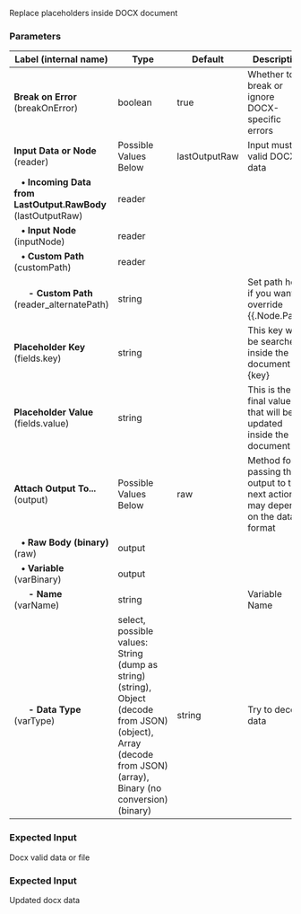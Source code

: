 
 Replace placeholders inside DOCX document

### Parameters
|Label (internal name)|Type|Default|Description|
|---|---|---|---|
|**Break on Error** (breakOnError)|boolean|true|Whether to break or ignore DOCX-specific errors|
|**Input Data or Node** (reader)|Possible Values Below|lastOutputRaw|Input must be valid DOCX data|
|**&nbsp;&nbsp;&nbsp;&bull; Incoming Data from LastOutput.RawBody** (lastOutputRaw)|reader|<no value>||
|**&nbsp;&nbsp;&nbsp;&bull; Input Node** (inputNode)|reader|<no value>||
|**&nbsp;&nbsp;&nbsp;&bull; Custom Path** (customPath)|reader|<no value>||
|**&nbsp;&nbsp;&nbsp;&nbsp;&nbsp;&nbsp;- Custom Path** (reader_alternatePath)|string|<no value>|Set path here if you want to override {{.Node.Path}}|
|**Placeholder Key** (fields.key)|string||This key will be searched inside the document as {key}|
|**Placeholder Value** (fields.value)|string||This is the final value that will be updated inside the document|
|**Attach Output To...** (output)|Possible Values Below|raw|Method for passing the output to the next action, may depend on the data format|
|**&nbsp;&nbsp;&nbsp;&bull; Raw Body (binary)** (raw)|output|<no value>||
|**&nbsp;&nbsp;&nbsp;&bull; Variable** (varBinary)|output|<no value>||
|**&nbsp;&nbsp;&nbsp;&nbsp;&nbsp;&nbsp;- Name** (varName)|string|<no value>|Variable Name|
|**&nbsp;&nbsp;&nbsp;&nbsp;&nbsp;&nbsp;- Data Type** (varType)|select, possible values: String (dump as string) (string),<br/>Object (decode from JSON) (object),<br/>Array (decode from JSON) (array),<br/>Binary (no conversion) (binary)|string|Try to decode data|



### Expected Input
Docx valid data or file


### Expected Input
Updated docx data



